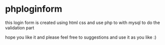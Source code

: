 # phploginform
this login form is created using html css and use php to with mysql to do the validation part

hope you like it and please feel free to suggestions and use it as you like :)
